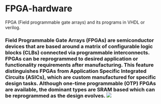 # FPGA-hardware
FPGA (Field programmable gate arrays) and its programs in VHDL or verilog. 
<html>
  <h3>
Field Programmable Gate Arrays (FPGAs) are semiconductor devices that are based around a matrix of configurable logic blocks (CLBs) connected via programmable interconnects. FPGAs can be reprogrammed to desired application or functionality requirements after manufacturing. This feature distinguishes FPGAs from Application Specific Integrated Circuits (ASICs), which are custom manufactured for specific design tasks. Although one-time programmable (OTP) FPGAs are available, the dominant types are SRAM based which can be reprogrammed as the design evolves.
      <img src="https://www.google.com/url?sa=i&source=images&cd=&ved=2ahUKEwi7u9_exZ3gAhVLfSsKHcQKCY8QjRx6BAgBEAU&url=https%3A%2F%2Fwww.sparkfun.com%2Fproducts%2F11953&psig=AOvVaw3D-4tuRwQ3s-PKa0tXHeZp&ust=1549213924229108 alt="FPga image.jpg">
  </h3>
  </html>
